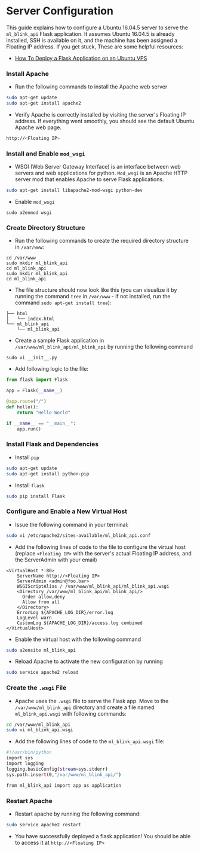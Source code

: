 # Server Configuration

This guide explains how to configure a Ubuntu 16.04.5 server to serve the `ml_blink_api` Flask application. It assumes Ubuntu 16.04.5 is already installed, SSH is available on it, and the machine has been assigned a Floating IP address. If you get stuck, These are some helpful resources:
  - [How To Deploy a Flask Application on an Ubuntu VPS](https://www.digitalocean.com/community/tutorials/how-to-deploy-a-flask-application-on-an-ubuntu-vps)

### Install Apache
  - Run the following commands to install the Apache web server
``` bash
sudo apt-get update
sudo apt-get install apache2
```
  - Verify Apache is correctly installed by visiting the server's Floating IP address. If everything went smoothly, you should see the default Ubuntu Apache web page.
``` bash
http://<Floating IP>
```

### Install and Enable `mod_wsgi`
  - WSGI (Web Server Gateway Interface) is an interface between web servers and web applications for python. `Mod_wsgi` is an Apache HTTP server mod that enables Apache to serve Flask applications.
``` bash
sudo apt-get install libapache2-mod-wsgi python-dev
```
  - Enable `mod_wsgi`
```
sudo a2enmod wsgi
```

### Create Directory Structure
  - Run the  following commands to create the required directory structure in `/var/www`:
```
cd /var/www 
sudo mkdir ml_blink_api
cd ml_blink_api
sudo mkdir ml_blink_api
cd ml_blink_api
```
  - The file structure should now look like this (you can visualize it by running the command `tree` in `/var/www` - if not installed, run the command `sudo apt-get install tree`):
```
├── html
│   └── index.html
└── ml_blink_api
    └── ml_blink_api
```
  - Create a sample Flask application in `/var/www/ml_blink_api/ml_blink_api` by running the following command
```
sudo vi __init__.py
```
  - Add following logic to the file:
``` python
from flask import Flask

app = Flask(__name__)

@app.route("/")
def hello():
    return "Hello World"

if __name__ == "__main__":
    app.run()
```

### Install Flask and Dependencies
  - Install `pip`
``` bash
sudo apt-get update
sudo apt-get install python-pip
```
  -  Install `flask`
``` bash
sudo pip install Flask
```

### Configure and Enable a New Virtual Host
  - Issue the following command in your terminal:
```bash
sudo vi /etc/apache2/sites-available/ml_blink_api.conf
```
  - Add the following lines of code to the file to configure the virtual host (replace `<Floating IP>` with the server's actual Floating IP address, and the ServerAdmin with your email)
```
<VirtualHost *:80>
    ServerName http://<Floating IP>
    ServerAdmin <admin@foo.bar>
    WSGIScriptAlias / /var/www/ml_blink_api/ml_blink_api.wsgi
    <Directory /var/www/ml_blink_api/ml_blink_api/>
      Order allow,deny
      Allow from all
    </Directory>
    ErrorLog ${APACHE_LOG_DIR}/error.log
    LogLevel warn
    CustomLog ${APACHE_LOG_DIR}/access.log combined
</VirtualHost>
```  
  - Enable the virtual host with the following command 
``` bash
sudo a2ensite ml_blink_api
```
  - Reload Apache to activate the new configuration by running
``` bash
sudo service apache2 reload
```


### Create the `.wsgi` File
  - Apache uses the `.wsgi` file to serve the Flask app. Move to the `/var/www/ml_blink_api` directory and create a file named `ml_blink_api.wsgi` with following commands:
``` bash
cd /var/www/ml_blink_api
sudo vi ml_blink_api.wsgi 
```
  - Add the following lines of code to the `ml_blink_api.wsgi` file:
``` bash
#!/usr/bin/python
import sys
import logging
logging.basicConfig(stream=sys.stderr)
sys.path.insert(0,"/var/www/ml_blink_api/")

from ml_blink_api import app as application
```

### Restart Apache
  - Restart apache by running the following command:
``` bash
sudo service apache2 restart
```
  - You have successfully deployed a flask application! You should be able to access it at `http://<Floating IP>`
